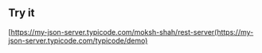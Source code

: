 ## Try it

[https://my-json-server.typicode.com/moksh-shah/rest-server(https://my-json-server.typicode.com/typicode/demo)


